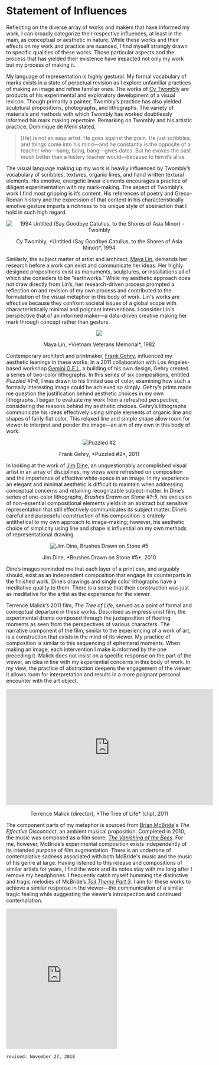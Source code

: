 # Statement of Influences

Reflecting on the diverse array of works and makers that have informed my work, I can broadly categorize their respective influences, at least in the main, as conceptual or aesthetic in nature. While these works and their effects on my work and practice are nuanced, I find myself strongly drawn to specific qualities of these works. Those particular aspects and the process that has yielded their existence have impacted not only my work but my process of making it.

My language of representation is highly gestural. My formal vocabulary of marks exists in a state of perpetual revision as I explore unfamiliar practices of making an image and refine familiar ones. The works of [Cy Twombly](https://www.artsy.net/artist/cy-twombly) are products of his experimental and exploratory development of a visual lexicon. Though primarily a painter, Twombly’s practice has also yielded sculptural propositions, photographs, and lithographs. The variety of materials and methods with which Twombly has worked doubtlessly informed his mark making repertoire. Remarking on Twombly and his artistic practice, Dominique de Menil stated,

> [He] is not an easy artist. He goes against the grain. He just scribbles, and things come into his mind—and he constantly is the opposite of a teacher who—bang, bang, bang—gives dates. But he evokes the past much better than a history teacher would—because to him it’s alive.

The visual language making up my work is heavily influenced by Twombly’s vocabulary of scribbles, textures, organic lines, and hand written textural elements. His emotive, energetic linear elements encourages a practice of diligent experimentation with my mark-making. The aspect of Twombly’s work I find most gripping is it’s content. His references of poetry and Greco-Roman history and the expression of that content in his characteristically emotive gesture imparts a richness to his unique style of abstraction that I hold in such high regard.

<div style="text-align: center">

![1994 Untitled (Say Goodbye Catullus, to the Shores of Asia Minor) - Twombly](https://cdn.filepicker.io/api/file/0oRzUJrpQGKoFlqEgfPr/convert?fit=max&format=&quality=95&w=2048&compress=true)

<p>Cy Twombly, *Untitled (Say Goodbye Catullus, to the Shores of Asia Minor)*, 1994</p>

</div>

Similarly, the subject matter of artist and architect, [Maya Lin](https://www.artsy.net/artist/maya-lin), demands her research before a work can exist and communicate her ideas.  Her highly designed propositions exist as monuments, sculptures, or installations all of which she considers to be “earthworks.” While my aesthetic approach does not draw directly from Lin’s, her research-driven process prompted a reflection on and revision of my own process and contributed to the formulation of the visual metaphor in this body of work. Lin's works are effective because they confront societal issues of a global scope with characteristically minimal and poignant interventions. I consider Lin's perspective that of an informed maker—a data-driven creative making her mark through concept rather than gesture.

<div style="text-align: center">

![](https://www.complexmania.com/wp-content/uploads/2016/08/vietnam-memorial-678x381.jpg)

<p>Maya Lin, *Vietnam Veterans Memorial*, 1982</p>

</div>

Contemporary architect and printmaker, [Frank Gehry](https://www.artsy.net/artist/frank-gehry), influenced my aesthetic leanings in these works. In a 2011 collaboration with Los Angeles-based workshop [Gemini G.E.L](https://geminigel.com), a building of his own design, Gehry created a series of two-color lithographs. In this series of six compositions, entitled *Puzzled #1–6*, I was drawn to his limited use of color, examining how such a formally interesting image could be achieved so simply. Gehry’s prints made me question the justification behind aesthetic choices in my own lithographs. I began to evaluate my work from a refreshed perspective, considering the reasons behind my aesthetic choices. Gehry’s lithographs communicate his ideas effectively using simple elements of organic line and shapes of fairly flat color. This relaxed line and simple shape allow room for viewer to interpret and ponder the image—an aim of my own in this body of work.

<div style="text-align: center">

![Puzzled #2](https://geminigel-media-w2.s3-us-west-2.amazonaws.com/thumbcache/17/c9/17c9d52f779e8e9bdf0aebaa484f49c1.jpg)

<p>Frank Gehry, *Puzzled #2*, 2011</p>

</div>

In looking at the work of [Jim Dine](https://www.artsy.net/artist/jim-dine), an unquestionably accomplished visual artist in an array of disciplines, my views were refreshed on composition and the importance of effective white-space in an image. In my experience an elegant and minimal aesthetic is difficult to maintain when addressing conceptual concerns and retaining recognizable subject-matter. In Dine’s series of one-color lithographs, *Brushes Drawn on Stone #1–5*, his exclusion of non-essential compositional elements yields in an abstract but sensitive representation that still effectively communicates its subject matter. Dine’s careful and purposeful construction of his composition is entirely antithetical to my own approach to image-making; however, his aesthetic choice of simplicity using line and shape is influential on my own methods of representational drawing.

<div style="text-align: center;">

![Jim Dine, Brushes Drawn on Stone #5](http://tamarind.unm.edu/uploads/images/dine10-306-b569a987c9-image_detail.jpg)

<p>Jim Dine, *Brushes Drawn on Stone #5*, 2010</p>

</div>

Dine’s images reminded me that each layer of a print can, and arguably should, exist as an independent composition that engage its counterparts in the finished work. Dine’s drawings and single color lithographs have a meditative quality to them. There is a sense that their construction was just as meditative for the artist as the experience for the viewer.

 Terrence Malick’s 2011 film, *The Tree of Life*, served as a point of formal and conceptual departure in these works. Described as impressionist film, the experimental drama composed through the juxtaposition of fleeting moments as seen from the perspectives of various characters. The narrative component of the film, similar to the experiencing of a work of art, is a construction that exists in the mind of its viewer. My practice of composition is similar to this sequencing of ephemeral moments. When making an image, each intervention I make is informed by the one preceding it. Malick does not insist on a specific response on the part of the viewer, an idea in line with my experiential concerns in this body of work. In my view, the practice of abstraction deepens the engagement of the viewer; it allows room for interpretation and results in a more poignant personal encounter with the art object.

<div style="text-align: center;">

<iframe width="560" height="315" src="https://www.youtube.com/embed/nxMVC8BBZ0I" frameborder="0" allow="accelerometer; autoplay; encrypted-media; gyroscope; picture-in-picture" allowfullscreen></iframe>

<p>Terrence Malick (director), *The Tree of Life* (clip), 2011</p>

</div>

The component parts of my metaphor is sourced from [Brian McBride](http://www.kranky.net/artists/mcbrideb.html)'s *The Effective Disconnect*, an ambient musical proposition. Completed in 2010, the music was composed as a film score, *[The Vanishing of the Bees](https://www.imdb.com/title/tt1521877/)*. For me, however, McBride’s experimental composition exists independently of its intended purpose of film augmentation. There is an undertone of contemplative sadness associated with both McBride's music and the music of his genre at large. Having listened to this release and compositions of similar artists for years, I find the work and its notes stay with me long after I remove my headphones. I frequently catch myself humming the distinctive and tragic melodies of McBride’s *[Toil Theme Part 3](https://open.spotify.com/track/3AMxgPtQUUNLnDfEwi4pff?si=PHg1FTJLQSeh0zDqMTtfsw)*. I aim for these works to achieve a similar response in the viewer—the communication of a similar tragic feeling while suggesting the viewer’s introspection and continued contemplation.



<iframe src="https://open.spotify.com/embed/album/3Hq2CQFYvwLW4OmyGu98U8" width="300" height="380" frameborder="0" allowtransparency="true" allow="encrypted-media"></iframe>




```
revised: November 27, 2018
```
